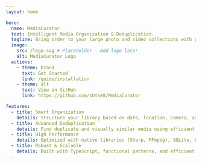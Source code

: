 ```yaml
---
layout: home

hero:
  name: MediaCurator
  text: Intelligent Media Organization & Deduplication.
  tagline: Bring order to your large photo and video collections with powerful, efficient, and scalable tools.
  image:
    src: /logo.svg # Placeholder - Add logo later
    alt: MediaCurator Logo
  actions:
    - theme: brand
      text: Get Started
      link: /guide/installation
    - theme: alt
      text: View on GitHub
      link: https://github.com/shtse8/MediaCurator

features:
  - title: Smart Organization
    details: Structure your library based on date, location, camera, and more using flexible format strings.
  - title: Advanced Deduplication
    details: Find duplicate and visually similar media using efficient LSH techniques, saving valuable storage space.
  - title: High Performance
    details: Optimized with native libraries (Sharp, FFmpeg), SQLite, WASM, and concurrency for speed.
  - title: Robust & Scalable
    details: Built with TypeScript, functional patterns, and efficient data handling for large collections.
---
```

